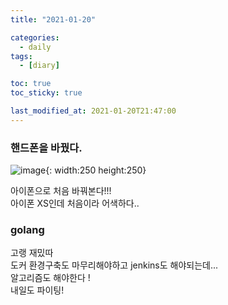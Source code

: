 ```yaml
---
title: "2021-01-20"

categories:
  - daily
tags:
  - [diary]

toc: true
toc_sticky: true

last_modified_at: 2021-01-20T21:47:00
---
```


### 핸드폰을 바꿨다.

![image](https://user-images.githubusercontent.com/37994634/105176726-f29c7b80-5b68-11eb-9311-bc5f841c1e5e.png){: width:250 height:250}

아이폰으로 처음 바꿔본다!!!  
아이폰 XS인데 처음이라 어색하다..

### golang

고랭 재밌따  
도커 환경구축도 마무리해야하고 jenkins도 해야되는데...  
알고리즘도 해야한다 !  
내일도 파이팅!

